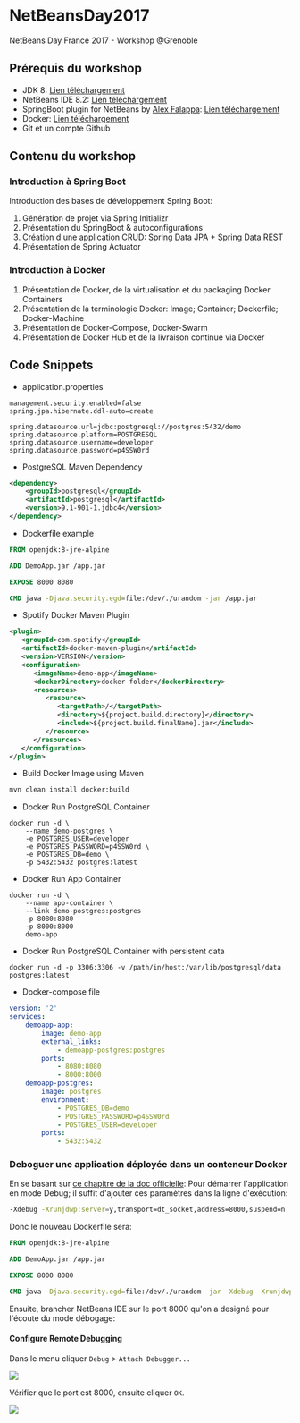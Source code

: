 # NetBeansDay2017
NetBeans Day France 2017 - Workshop @Grenoble

## Prérequis du workshop
- JDK 8: [Lien téléchargement](http://www.oracle.com/technetwork/java/javase/downloads/jdk8-downloads-2133151.html) 
- NetBeans IDE 8.2: [Lien téléchargement](https://netbeans.org/downloads/)
- SpringBoot plugin for NetBeans by [Alex Falappa](https://github.com/AlexFalappa): [Lien téléchargement](https://github.com/AlexFalappa/nb-springboot)
- Docker: [Lien téléchargement](https://www.docker.com/products/docker-toolbox)
- Git et un compte Github

## Contenu du workshop
### Introduction à Spring Boot
Introduction des bases de développement Spring Boot:
1. Génération de projet via Spring Initializr
2. Présentation du SpringBoot & autoconfigurations
3. Création d'une application CRUD: Spring Data JPA + Spring Data REST
4. Présentation de Spring Actuator

### Introduction à Docker
1. Présentation de Docker, de la virtualisation et du packaging Docker Containers
2. Présentation de la terminologie Docker: Image; Container; Dockerfile; Docker-Machine  
3. Présentation de Docker-Compose, Docker-Swarm
4. Présentation de Docker Hub et de la livraison continue via Docker

## Code Snippets

* application.properties
```properties
management.security.enabled=false
spring.jpa.hibernate.ddl-auto=create

spring.datasource.url=jdbc:postgresql://postgres:5432/demo
spring.datasource.platform=POSTGRESQL
spring.datasource.username=developer
spring.datasource.password=p4SSW0rd
```

* PostgreSQL Maven Dependency
```xml
<dependency>
    <groupId>postgresql</groupId>
    <artifactId>postgresql</artifactId>
    <version>9.1-901-1.jdbc4</version>
</dependency>
```

* Dockerfile example
```dockerfile
FROM openjdk:8-jre-alpine

ADD DemoApp.jar /app.jar

EXPOSE 8000 8080

CMD java -Djava.security.egd=file:/dev/./urandom -jar /app.jar
```


* Spotify Docker Maven Plugin
```xml
<plugin>
   <groupId>com.spotify</groupId>
   <artifactId>docker-maven-plugin</artifactId>
   <version>VERSION</version>
   <configuration>
      <imageName>demo-app</imageName>
      <dockerDirectory>docker-folder</dockerDirectory>
      <resources>
         <resource>
            <targetPath>/</targetPath>
            <directory>${project.build.directory}</directory>
            <include>${project.build.finalName}.jar</include>
         </resource>
      </resources>
   </configuration>
</plugin>
```
* Build Docker Image using Maven
```bash
mvn clean install docker:build
```

* Docker Run PostgreSQL Container
```docker
docker run -d \                                                                       
    --name demo-postgres \
    -e POSTGRES_USER=developer
    -e POSTGRES_PASSWORD=p4SSW0rd \
    -e POSTGRES_DB=demo \
    -p 5432:5432 postgres:latest
```

* Docker Run App Container
```docker
docker run -d \
    --name app-container \
    --link demo-postgres:postgres
    -p 8080:8080
    -p 8000:8000
    demo-app
```

* Docker Run PostgreSQL Container with persistent data
```docker
docker run -d -p 3306:3306 -v /path/in/host:/var/lib/postgresql/data postgres:latest
```

* Docker-compose file
```yaml
version: '2'
services:
    demoapp-app:
        image: demo-app
        external_links:
            - demoapp-postgres:postgres
        ports:
            - 8080:8080
            - 8000:8000
    demoapp-postgres:
        image: postgres
        environment:
            - POSTGRES_DB=demo
            - POSTGRES_PASSWORD=p4SSW0rd
            - POSTGRES_USER=developer
        ports:
            - 5432:5432
```

### Deboguer une application déployée dans un conteneur Docker
En se basant sur [ce chapitre de la doc officielle](http://docs.spring.io/spring-boot/docs/current/reference/html/using-boot-running-your-application.html):
Pour démarrer l'application en mode Debug; il suffit d'ajouter ces paramètres dans la ligne d'exécution:
```bash
-Xdebug -Xrunjdwp:server=y,transport=dt_socket,address=8000,suspend=n
```

Donc le nouveau Dockerfile sera:
```dockerfile
FROM openjdk:8-jre-alpine

ADD DemoApp.jar /app.jar

EXPOSE 8000 8080

CMD java -Djava.security.egd=file:/dev/./urandom -jar -Xdebug -Xrunjdwp:server=y,transport=dt_socket,address=8000,suspend=n /app.jar
```

Ensuite, brancher NetBeans IDE sur le port 8000 qu'on a designé pour l'écoute du mode débogage:

#### Configure Remote Debugging

Dans le menu cliquer `Debug` > `Attach Debugger...`

![](https://raw.githubusercontent.com/docker/labs/master/developer-tools/java-debugging/images/netbeans_debug_attach_debugger_menu.png)

Vérifier que le port est 8000, ensuite cliquer `OK`.

![](https://raw.githubusercontent.com/docker/labs/master/developer-tools/java-debugging/images/netbeans_debug_attach_debugger_configure.png)

